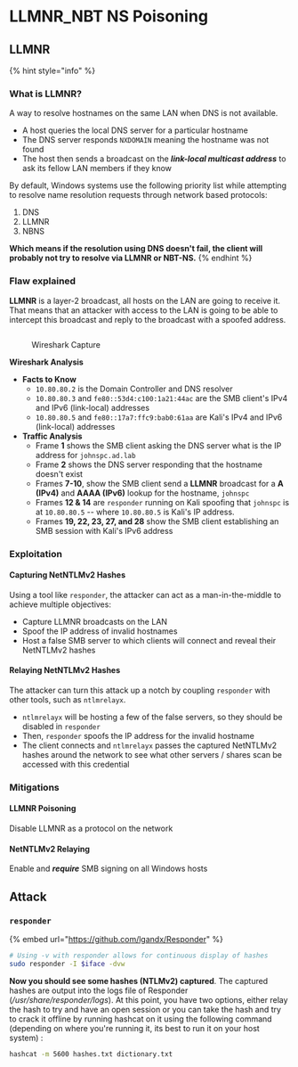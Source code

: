 # LLMNR\_NBT NS Poisoning

## LLMNR <a href="#bkmrk-page-title" id="bkmrk-page-title"></a>

{% hint style="info" %}
### **What is LLMNR?** <a href="#bkmrk-what-is-llmnr-3f" id="bkmrk-what-is-llmnr-3f"></a>

A way to resolve hostnames on the same LAN when DNS is not available.

* A host queries the local DNS server for a particular hostname
* The DNS server responds `NXDOMAIN` meaning the hostname was not found
* The host then sends a broadcast on the _**link-local multicast address**_ to ask its fellow LAN members if they know

By default, Windows systems use the following priority list while attempting to resolve name resolution requests through network based protocols:

1. DNS
2. LLMNR
3. NBNS

**Which means if the resolution using DNS doesn't fail, the client will probably not try to resolve via LLMNR or NBT-NS.**
{% endhint %}

### **Flaw explained** <a href="#bkmrk-what-27s-the-flaw-3f" id="bkmrk-what-27s-the-flaw-3f"></a>

**LLMNR** is a layer-2 broadcast, all hosts on the LAN are going to receive it. That means that an attacker with access to the LAN is going to be able to intercept this broadcast and reply to the broadcast with a spoofed address.

<figure><img src="https://notes.benheater.com/uploads/images/gallery/2024-03/scaled-1680-/mZsq7Ifl0VK8O9aH-image.png" alt=""><figcaption><p>Wireshark Capture</p></figcaption></figure>

**Wireshark Analysis**

* **Facts to Know**
  * `10.80.80.2` is the Domain Controller and DNS resolver
  * `10.80.80.3` and `fe80::53d4:c100:1a21:44ac` are the SMB client's IPv4 and IPv6 (link-local) addresses
  * `10.80.80.5` and `fe80::17a7:ffc9:bab0:61aa` are Kali's IPv4 and IPv6 (link-local) addresses
* **Traffic Analysis**
  * Frame **1** shows the SMB client asking the DNS server what is the IP address for `johnspc.ad.lab`
  * Frame **2** shows the DNS server responding that the hostname doesn't exist
  * Frames **7-10**, show the SMB client send a **LLMNR** broadcast for a **A (IPv4)** and **AAAA (IPv6)** lookup for the hostname, `johnspc`
  * Frames **12 & 14** are `responder` running on Kali spoofing that `johnspc` is at `10.80.80.5` -- where `10.80.80.5` is Kali's IP address.
  * Frames **19, 22, 23, 27, and 28** show the SMB client establishing an SMB session with Kali's IPv6 address

### **Exploitation** <a href="#bkmrk-how-is-it-exploited-3f" id="bkmrk-how-is-it-exploited-3f"></a>

#### **Capturing NetNTLMv2 Hashes** <a href="#bkmrk-capturing-netntlmv2" id="bkmrk-capturing-netntlmv2"></a>

Using a tool like `responder`, the attacker can act as a man-in-the-middle to achieve multiple objectives:

* Capture LLMNR broadcasts on the LAN
* Spoof the IP address of invalid hostnames
* Host a false SMB server to which clients will connect and reveal their NetNTLMv2 hashes

#### **Relaying NetNTLMv2 Hashes** <a href="#bkmrk-relaying-netntlmv2-h" id="bkmrk-relaying-netntlmv2-h"></a>

The attacker can turn this attack up a notch by coupling `responder` with other tools, such as `ntlmrelayx`.

* `ntlmrelayx` will be hosting a few of the false servers, so they should be disabled in `responder`
* Then, `responder` spoofs the IP address for the invalid hostname
* The client connects and `ntlmrelayx` passes the captured NetNTLMv2 hashes around the network to see what other servers / shares scan be accessed with this credential

### **Mitigations** <a href="#bkmrk-mitigations" id="bkmrk-mitigations"></a>

#### **LLMNR Poisoning** <a href="#bkmrk-llmnr-poisoning" id="bkmrk-llmnr-poisoning"></a>

Disable LLMNR as a protocol on the network

#### **NetNTLMv2 Relaying** <a href="#bkmrk-netntlmv2-relaying" id="bkmrk-netntlmv2-relaying"></a>

Enable and _**require**_ SMB signing on all Windows hosts

## Attack

### `responder`

{% embed url="https://github.com/lgandx/Responder" %}

```bash
# Using -v with responder allows for continuous display of hashes
sudo responder -I $iface -dvw
```

**Now you should see some hashes (NTLMv2) captured**. The captured hashes are output into the logs file of Responder (_/usr/share/responder/logs_). At this point, you have two options, either relay the hash to try and have an open session or you can take the hash and try to crack it offline by running hashcat on it using the following command (depending on where you're running it, its best to run it on your host system) :

```bash
hashcat -m 5600 hashes.txt dictionary.txt
```
